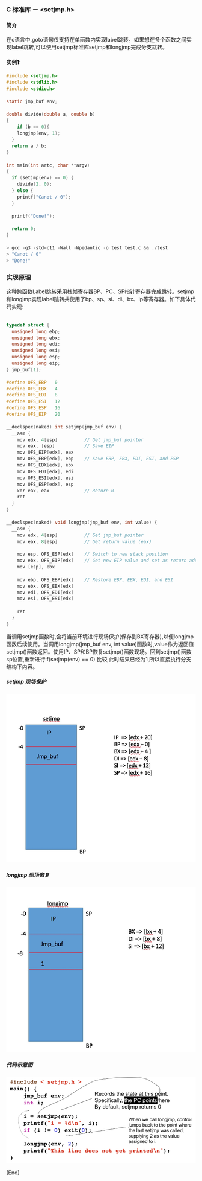### C 标准库 － <setjmp.h>

#### 简介

在c语言中,goto语句仅支持在单函数内实现label跳转。如果想在多个函数之间实现label跳转,可以使用setjmp标准库setjmp和longjmp完成分支跳转。



#### 实例1:

```c
#include <setjmp.h>
#include <stdlib.h>
#include <stdio.h>

static jmp_buf env;

double divide(double a, double b)
{
	if (b == 0){
    longjmp(env, 1);
  }  
  return a / b;
}

int main(int artc, char **argv)
{
  if (setjmp(env) == 0) {
    divide(2, 0);
  } else {
    printf("Canot / 0");
  }
   
  printf("Done!");
    
  return 0;
}
 
> gcc -g3 -std=c11 -Wall -Wpedantic -o test test.c && ./test
> "Canot / 0"
> "Done!"
```

### 实现原理

这种跨函数Label跳转采用栈帧寄存器BP、PC、SP指针寄存器完成跳转。setjmp 和longjmp实现label跳转共使用了bp、sp、si、di、bx、ip等寄存器。如下具体代码实现:

```c

typedef struct {
  unsigned long ebp;
  unsigned long ebx;
  unsigned long edi;
  unsigned long esi;
  unsigned long esp;
  unsigned long eip;
} jmp_buf[1];

#define OFS_EBP   0
#define OFS_EBX   4
#define OFS_EDI   8
#define OFS_ESI   12
#define OFS_ESP   16
#define OFS_EIP   20

__declspec(naked) int setjmp(jmp_buf env) {
  __asm {
    mov edx, 4[esp]          // Get jmp_buf pointer
    mov eax, [esp]           // Save EIP
    mov OFS_EIP[edx], eax
    mov OFS_EBP[edx], ebp    // Save EBP, EBX, EDI, ESI, and ESP
    mov OFS_EBX[edx], ebx
    mov OFS_EDI[edx], edi
    mov OFS_ESI[edx], esi
    mov OFS_ESP[edx], esp
    xor eax, eax             // Return 0
    ret
  }
}

__declspec(naked) void longjmp(jmp_buf env, int value) {
  __asm {
    mov edx, 4[esp]          // Get jmp_buf pointer
    mov eax, 8[esp]          // Get return value (eax)

    mov esp, OFS_ESP[edx]    // Switch to new stack position
    mov ebx, OFS_EIP[edx]    // Get new EIP value and set as return address
    mov [esp], ebx
    
    mov ebp, OFS_EBP[edx]    // Restore EBP, EBX, EDI, and ESI
    mov ebx, OFS_EBX[edx]
    mov edi, OFS_EDI[edx]
    mov esi, OFS_ESI[edx]

    ret
  }
}
```

当调用setjmp函数时,会将当前环境进行现场保护(保存到BX寄存器),以便longjmp函数后续使用。当调用longjmp(jmp_buf env, int value)函数时,value作为返回值setjmp()函数返回。使用IP、SP和BP恢复setjmp()函数现场。回到setjmp()函数sp位置,重新进行if(setjmp(env) == 0) 比较,此时结果已经为1,所以直接执行分支结构下内容。



##### setjmp 现场保护

![](./setjmp.jpg)



##### longjmp 现场恢复

![](./longjmp.jpg)



##### 代码示意图

![](./test.png)



(End)


